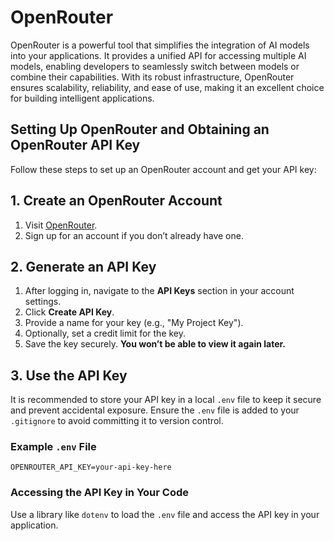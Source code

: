 # OpenRouter

OpenRouter is a powerful tool that simplifies the integration of AI models into your applications. 
It provides a unified API for accessing multiple AI models, enabling developers to seamlessly switch 
between models or combine their capabilities. With its robust infrastructure, OpenRouter ensures 
scalability, reliability, and ease of use, making it an excellent choice for building intelligent 
applications.

## Setting Up OpenRouter and Obtaining an OpenRouter API Key

Follow these steps to set up an OpenRouter account and get your API key:

## 1. Create an OpenRouter Account
1. Visit [OpenRouter](https://openrouter.ai).
2. Sign up for an account if you don’t already have one.

## 2. Generate an API Key
1. After logging in, navigate to the **API Keys** section in your account settings.
2. Click **Create API Key**.
3. Provide a name for your key (e.g., "My Project Key").
4. Optionally, set a credit limit for the key.
5. Save the key securely. **You won’t be able to view it again later.**
## 3. Use the API Key

It is recommended to store your API key in a local `.env` file to keep it secure and prevent accidental exposure. Ensure the `.env` file is added to your `.gitignore` to avoid committing it to version control.

### Example `.env` File
```
OPENROUTER_API_KEY=your-api-key-here
```

### Accessing the API Key in Your Code
Use a library like `dotenv` to load the `.env` file and access the API key in your application.
